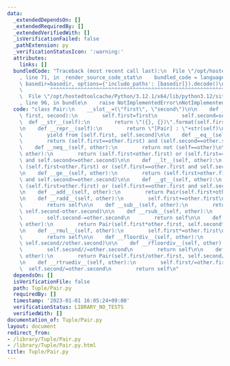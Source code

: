 ```yaml
---
data:
  _extendedDependsOn: []
  _extendedRequiredBy: []
  _extendedVerifiedWith: []
  _isVerificationFailed: false
  _pathExtension: py
  _verificationStatusIcon: ':warning:'
  attributes:
    links: []
  bundledCode: "Traceback (most recent call last):\n  File \"/opt/hostedtoolcache/Python/3.12.1/x64/lib/python3.12/site-packages/onlinejudge_verify/documentation/build.py\"\
    , line 71, in _render_source_code_stat\n    bundled_code = language.bundle(stat.path,\
    \ basedir=basedir, options={'include_paths': [basedir]}).decode()\n          \
    \         ^^^^^^^^^^^^^^^^^^^^^^^^^^^^^^^^^^^^^^^^^^^^^^^^^^^^^^^^^^^^^^^^^^^^^^^^^^^^^^^^^\n\
    \  File \"/opt/hostedtoolcache/Python/3.12.1/x64/lib/python3.12/site-packages/onlinejudge_verify/languages/python.py\"\
    , line 96, in bundle\n    raise NotImplementedError\nNotImplementedError\n"
  code: "class Pair:\n    __slot__=(\"first\", \"second\")\n\n    def __init__(self,\
    \ first, second):\n        self.first=first\n        self.second=second\n\n  \
    \  def __str__(self):\n        return \"({}, {})\".format(self.first, self.second)\n\
    \n    def __repr__(self):\n        return \"[Pair] : \"+str(self)\n\n    def __iter__(self):\n\
    \        yield from [self.first, self.second]\n\n    def __eq__(self, other):\n\
    \        return (self.first==other.first) and (self.second==other.second)\n\n\
    \    def __neq__(self, other):\n        return not (self==other)\n\n    def __le__(self,\
    \ other):\n        return (self.first<other.first) or (self.first==other.first\
    \ and self.second<=other.second)\n\n    def __lt__(self, other):\n        return\
    \ (self.first<other.first) or (self.first==other.first and self.second<other.second)\n\
    \n    def __ge__(self, other):\n        return (self.first>other.first) or (self.first==other.first\
    \ and self.second>=other.second)\n\n    def __gt__(self, other):\n        return\
    \ (self.first>other.first) or (self.first==other.first and self.second>other.second)\n\
    \n    def __add__(self, other):\n        return Pair(self.first+other.first, self.second+other.second)\n\
    \n    def __radd__(self, other):\n        self.first+=other.first\n        self.second+=other.second\n\
    \        return self\n\n    def __sub__(self, other):\n        return Pair(self.first-other.first,\
    \ self.second-other.second)\n\n    def __rsub__(self, other):\n        self.first-=other.first\n\
    \        self.second-=other.second\n        return self\n\n    def __mul__(self,\
    \ other):\n        return Pair(self.first*other.first, self.second*other.second)\n\
    \n    def __rmul__(self, other):\n        self.first*=other.first\n        self.second*=other.second\n\
    \        return self\n\n    def __floordiv__(self, other):\n        return Pair(self.first//other.first,\
    \ self.second//other.second)\n\n    def __rfloordiv__(self, other):\n        self.first//=other.first\n\
    \        self.second//=other.second\n        return self\n\n    def __truediv__(self,\
    \ other):\n        return Pair(self.first/other.first, self.second/other.second)\n\
    \n    def __rtruediv__(self, other):\n        self.first/=other.first\n      \
    \  self.second/=other.second\n        return self\n"
  dependsOn: []
  isVerificationFile: false
  path: Tuple/Pair.py
  requiredBy: []
  timestamp: '2023-01-01 16:05:24+09:00'
  verificationStatus: LIBRARY_NO_TESTS
  verifiedWith: []
documentation_of: Tuple/Pair.py
layout: document
redirect_from:
- /library/Tuple/Pair.py
- /library/Tuple/Pair.py.html
title: Tuple/Pair.py
---
```

